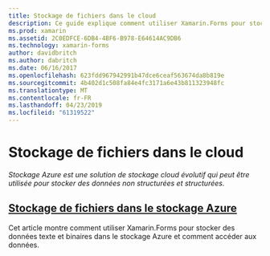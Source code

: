 ```yaml
---
title: Stockage de fichiers dans le cloud
description: Ce guide explique comment utiliser Xamarin.Forms pour stocker des données texte et binaires dans le stockage Azure et comment accéder aux données.
ms.prod: xamarin
ms.assetid: 2C0EDFCE-6DB4-4BF6-B978-E64614AC9DB6
ms.technology: xamarin-forms
author: davidbritch
ms.author: dabritch
ms.date: 06/16/2017
ms.openlocfilehash: 623fdd967942991b47dce6ceaf563674da8b819e
ms.sourcegitcommit: 4b402d1c508fa84e4fc3171a6e43b811323948fc
ms.translationtype: MT
ms.contentlocale: fr-FR
ms.lasthandoff: 04/23/2019
ms.locfileid: "61319522"
---
```

# <a name="storing-files-in-the-cloud"></a>Stockage de fichiers dans le cloud

_Stockage Azure est une solution de stockage cloud évolutif qui peut être utilisée pour stocker des données non structurées et structurées._

## <a name="storing-files-in-azure-storageazure-storagemd"></a>[Stockage de fichiers dans le stockage Azure](azure-storage.md)

Cet article montre comment utiliser Xamarin.Forms pour stocker des données texte et binaires dans le stockage Azure et comment accéder aux données.
